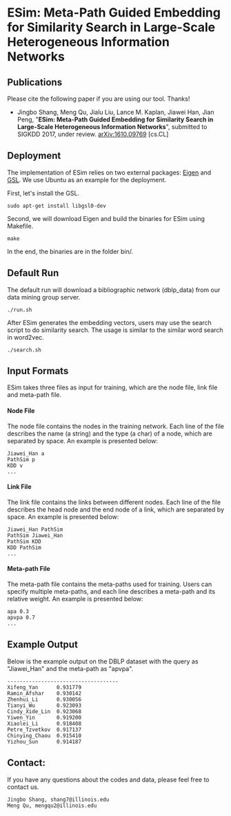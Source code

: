 # ESim: Meta-Path Guided Embedding for Similarity Search in Large-Scale Heterogeneous Information Networks

## Publications

Please cite the following paper if you are using our tool. Thanks!

*   Jingbo Shang, Meng Qu, Jialu Liu, Lance M. Kaplan, Jiawei Han, Jian Peng, "**ESim: Meta-Path Guided Embedding for Similarity Search in Large-Scale Heterogeneous Information Networks**", submitted to SIGKDD 2017, under review. [arXiv:1610.09769](https://arxiv.org/abs/1610.09769) [cs.CL]

## Deployment

The implementation of ESim relies on two external packages: [Eigen](http://eigen.tuxfamily.org/index.php?title=Main_Page) and [GSL](https://www.gnu.org/software/gsl/). We use Ubuntu as an example for the deployment.

First, let's install the GSL.
```
sudo apt-get install libgsl0-dev
```
Second, we will download Eigen and build the binaries for ESim using Makefile.
```
make
```
In the end, the binaries are in the folder bin/.

## Default Run

The default run will download a bibliographic network (dblp_data) from our data mining group server.
```
./run.sh
```

After ESim generates the embedding vectors, users may use the search script to do similarity search. The usage is similar to the similar word search in word2vec.
```
./search.sh
```

## Input Formats
ESim takes three files as input for training, which are the node file, link file and meta-path file.
#### Node File
The node file contains the nodes in the training network. Each line of the file describes the name (a string) and the type (a char) of a node, which are separated by space. An example is presented below:
```
Jiawei_Han a
PathSim p
KDD v
...
```

#### Link File
The link file contains the links between different nodes. Each line of the file describes the head node and the end node of a link, which are separated by space. An example is presented below:
```
Jiawei_Han PathSim
PathSim Jiawei_Han
PathSim KDD
KDD PathSim
...
```

#### Meta-path File
The meta-path file contains the meta-paths used for training. Users can specify multiple meta-paths, and each line describes a meta-path and its relative weight. An example is presented below:
```
apa 0.3
apvpa 0.7
...
```

## Example Output
Below is the example output on the DBLP dataset with the query as "Jiawei_Han" and the meta-path as "apvpa".
```
------------------------------------
Xifeng_Yan		0.931779
Ramin_Afshar	0.930142
Zhenhui_Li		0.930056
Tianyi_Wu		0.923093
Cindy_Xide_Lin	0.923068
Yiwen_Yin		0.919200
Xiaolei_Li		0.918408
Petre_Tzvetkov	0.917137
Chinying_Chaou	0.915410
Yizhou_Sun		0.914187
```

## Contact: 
If you have any questions about the codes and data, please feel free to contact us.
```
Jingbo Shang, shang7@illinois.edu
Meng Qu, mengqu2@illinois.edu
```

